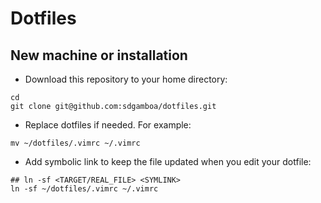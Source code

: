 # Dotfiles

## New machine or installation

+ Download this repository to your home directory:

```
cd
git clone git@github.com:sdgamboa/dotfiles.git
```

+ Replace dotfiles if needed. For example:

```
mv ~/dotfiles/.vimrc ~/.vimrc
```

+ Add symbolic link to keep the file updated when you edit your dotfile:

```
## ln -sf <TARGET/REAL_FILE> <SYMLINK>
ln -sf ~/dotfiles/.vimrc ~/.vimrc 
```
